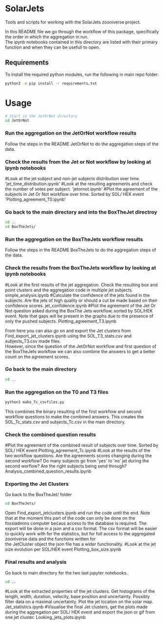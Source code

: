 # SolarJets
Tools and scripts for working with the SolarJets zooniverse project.   

In this README file we go through the workflow of this package, specifically the order in which the aggregation in run.  
The ipynb notebooks contained in this directory are listed with their primary function and when they can be usefull to open. 

## Requirements
To install the required python modules, run the following in main repo folder:
```bash
python3 -m pip install -r requirements.txt
```

# Usage


``` bash
# Start in the JetOrNot directory
cd JetOrNot
``` 

### Run the aggregation on the JetOrNot workflow results
Follow the steps in the README JetOrNot to do the aggregation steps of the data. 

### Check the results from the Jet or Not workflow by looking at ipynb notebooks
#Look at the jet subject and non-jet subjects distribution over time.
'jet_time_distribution.ipynb'
#Look at the resulting agreements and check the number of votes per subject.
'jetornot.ipynb'
#Plot the agreement of the subjects in Jet Or Not workflow over time. Sorted by SOL/ HEK event
'Plotting_agreement_T0.ipynb'

### Go back to the main directory and into the BoxTheJet directroy
``` bash
cd ..
cd BoxTheJets/
```

### Run the aggregation on the BoxTheJets workflow results
Follow the steps in the README BoxTheJets to do the aggregation steps of the data.

### Check the results from the BoxTheJets workflow by looking at ipynb notebooks
#Look at the first results of the jet aggregation. Check the resulting box and point clusters and the aggregation code in multiple jet subjects. 
simple_analysis.ipynb
#Calculate the confidence of the jets found in the subjects. Are the jets of high quality or should a cut be made based on their confidence scores. 
jet_confidence.ipynb
#Plot the agreement of the Jet Or Not question asked during the BoxThe Jets workflow, sorted by SOL/HEK event. Note that gaps will be present in the graphs due to the presence of only the pushed subjects. 
Plotting_agreement_T3.ipynb

From here you can also go on and export the Jet clusters from Find_export_jet_clusters.ipynb using the SOL_T3_stats.csv and subjects_T3.csv made files.    
However, since the question of the JetOrNot workflow and first question of the BoxTheJets workflow we can also combine the answers to get a better count on the agreement scores. 

### Go back to the main directory 
``` bash
cd ..
```

### Run the aggregation on the T0 and T3 files
``` bash
python3 make_Tc_csvfiles.py
```

This combines the binary resulting of the first workflow and second workflow questions to make the combined answers. This creates the SOL_Tc_stats.csv and subjects_Tc.csv in the main directory.   

### Check the combined question results
#Plot the agreement of the combined result of subjects over time. Sorted by SOL/ HEK event
Plotting_agreement_Tc.ipynb
#Look at the results of the two workflow questions. Are the agreements scores changing during the second workflow? Do many subjects go from 'yes' to 'no' jet during the second worflow? Are the right subjects being send through?  
Analysis_combined_question_results.ipynb

### Exporting the Jet Clusters
Go back to the BoxTheJet/ folder
``` bash
cd BoxTheJets/
```
Open Find_export_jetclusters.ipynb and run the code until the end. Note that at the moment this part of the code can only be done on the foxsiadmins computer becaus access to the database is required. 
The export will be done in a json and a csv format. The csv format will be easier to quickly work with for the statistics, but for full access to the aggregated zooniverse data and the functions written for  
the JetCluster object the json file has a wider functionality. 
#Look at the jet size evolution per SOL/HEK event
Plotting_box_size.ipynb

### Final results and analysis
Go back to main directory for the two last jupyter notebooks. 
``` bash
cd ..
```
#Look at the extracted properties of the jet clusters. Get histograms of the length, width, duration, velocity, base position and uncertainty. Possibly filter data on a maximal uncertainty. Plot the jet location on the solar map. 
Jet_statistics.ipynb
#Visualise the final Jet clusters, get the plots made during the aggregation per SOL/ HEK event and export the json or gif from one jet cluster. 
Looking_jets_plots.ipynb





